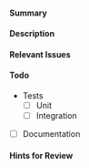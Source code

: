 #### Summary
<!-- Provide a short summary of your changes -->

#### Description
<!-- Describe the changes in this PR here and provide some context -->

#### Relevant Issues
<!-- What are the relevant issues? Make sure there is an issue that this PR addresses here:
 https://github.com/commercetools/commercetools-sync-java/issues and add the number(s) here please.-->

#### Todo

- Tests
    - [ ] Unit 
    - [ ] Integration
- [ ] Documentation
<!-- Two persons should review a PR, don't forget to assign them. -->

#### Hints for Review
<!-- Where should the reviewer start? Most important files to review.-->
